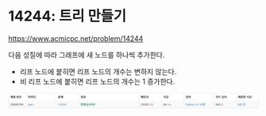 # 14244: 트리 만들기

https://www.acmicpc.net/problem/14244

다음 성질에 따라 그래프에 새 노드를 하나씩 추가한다.
  - 리프 노드에 붙히면 리프 노드의 개수는 변하지 않는다.
  - 비 리프 노드에 붙히면 리프 노드의 개수는 1 증가한다.

![14244](14244.png)
